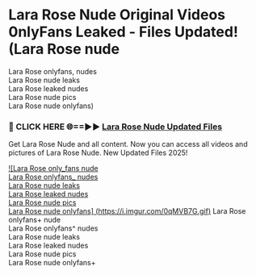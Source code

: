# Lara Rose Nude Original Videos 0nlyFans Leaked - Files Updated! (Lara Rose nude<br>

Lara Rose onlyfans, nudes<br>
Lara Rose nude leaks<br>
Lara Rose leaked nudes<br>
Lara Rose nude pics<br>
Lara Rose nude onlyfans)

<h3>🔴 CLICK HERE 🌐==►► <a href="https://tinyurl.com/leaks-videos" rel="nofollow">Lara Rose Nude Updated Files</a></h3>

Get Lara Rose Nude and all content. Now you can access all videos and pictures of Lara Rose Nude. New Updated Files 2025!

[![Lara Rose only_fans nude<br>
Lara Rose onlyfans_ nudes<br>
Lara Rose nude leaks<br>
Lara Rose leaked nudes<br>
Lara Rose nude pics<br>
Lara Rose nude onlyfans]
(https://i.imgur.com/0qMVB7G.gif)](https://tinyurl.com/leaks-videos)
Lara Rose onlyfans+ nude<br>
Lara Rose onlyfans^ nudes<br>
Lara Rose nude leaks<br>
Lara Rose leaked nudes<br>
Lara Rose nude pics<br>
Lara Rose nude onlyfans+
